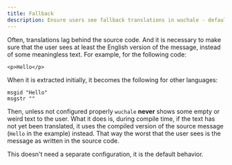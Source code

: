 ```yaml
---
title: Fallback
description: Ensure users see fallback translations in wuchale - default to source messages when translations are missing, avoiding empty or placeholder text.
---
```


Often, translations lag behind the source code. And it is necessary to make sure
that the user sees at least the English version of the message, instead of some
meaningless text. For example, for the following code:

```svelte
<p>Hello</p>
```

When it is extracted initially, it becomes the following for other languages:

```po
msgid "Hello"
msgstr ""
```

Then, unless not configured properly `wuchale` **never** shows some empty or
weird text to the user. What it does is, during compile time, if the text has
not yet been translated, it uses the compiled version of the source message
(`Hello` in the example) instead. That way the worst that the user sees is the
message as written in the source code.

This doesn't need a separate configuration, it is the default behavior. 
